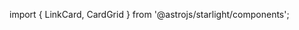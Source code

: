 import { LinkCard, CardGrid } from '@astrojs/starlight/components';

<CardGrid>

<LinkCard title="Authoring Markdown" href="/guides/authoring-content/" />

<LinkCard title="Components" href="/guides/components/" />

</CardGrid>
